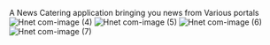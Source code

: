 A News Catering application bringing you news from Various portals
![Hnet com-image (4)](https://user-images.githubusercontent.com/73407426/120932643-3d7fef80-c714-11eb-92d1-a205ab9b3018.jpg)
![Hnet com-image (5)](https://user-images.githubusercontent.com/73407426/120932646-3f49b300-c714-11eb-8784-2402fea23014.jpg)
![Hnet com-image (6)](https://user-images.githubusercontent.com/73407426/120932650-41ac0d00-c714-11eb-9394-56d7a1604dbc.jpg)
![Hnet com-image (7)](https://user-images.githubusercontent.com/73407426/120932654-453f9400-c714-11eb-8231-6d522a649094.jpg)
